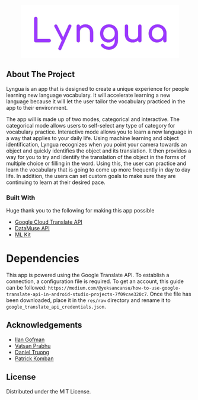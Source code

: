 

<!-- PROJECT LOGO -->
<br />
<p align="center">
  <a href="https://github.com/ilangofman/Language-Learning-App/blob/master/screenshots/logo.PNG">
    <img src="screenshots/logo.PNG" alt="Logo">
  </a>
</p>

<!-- ABOUT THE PROJECT -->
## About The Project

Lyngua is an app that is designed to create a unique experience for people learning new language vocabulary. It will accelerate learning a new language because it will let the user tailor the vocabulary practiced in the app to their environment.

The app will is made up of two modes, categorical and interactive. The categorical mode allows
users to self-select any type of category for vocabulary practice. Interactive mode allows you to
learn a new language in a way that applies to your daily life. Using machine learning and object
identification, Lyngua recognizes when you point your camera towards an object and quickly
identifies the object and its translation. It then provides a way for you to try and identify the
translation of the object in the forms of multiple choice or filling in the word. Using this, the user
can practice and learn the vocabulary that is going to come up more frequently in day to day
life. In addition, the users can set custom goals to make sure they are continuing to learn at their
desired pace.


### Built With

Huge thank you to the following for making this app possible
* [Google Cloud Translate API](https://cloud.google.com/translate)
* [DataMuse API](https://www.datamuse.com/api/)
* [ML Kit](https://developers.google.com/ml-kit)




# Dependencies
This app is powered using the Google Translate API. To establish a connection, a configuration file is required.
To get an account, this guide can be followed: `https://medium.com/@yeksancansu/how-to-use-google-translate-api-in-android-studio-projects-7f09cae320c7`.
Once the file has been downloaded, place it in the `res/raw` directory and rename it to `google_translate_api_credentials.json`.



<!-- ACKNOWLEDGEMENTS -->
## Acknowledgements
* [Ilan Gofman](https://github.com/ilangofman)
* [Vatsan Prabhu](https://github.com/vatsanp)
* [Daniel Truong](https://github.com/Daniel-Truong)
* [Patrick Komban](https://github.com/patrickkomban)



<!-- LICENSE -->
## License
Distributed under the MIT License. 

